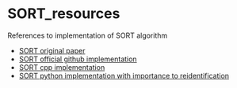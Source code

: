 # SORT_resources
References to implementation of SORT algorithm


- [SORT original paper](https://arxiv.org/abs/1602.00763)
- [SORT official github implementation](https://github.com/abewley/sort)
- [SORT cpp implementation](https://github.com/yasenh/sort-cpp)
- [SORT python implementation with importance to reidentification](https://github.com/danbochman/SORT)
